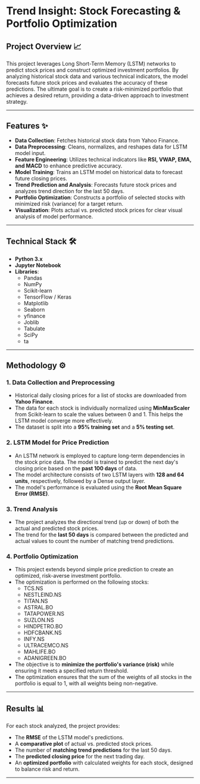 # Trend Insight: Stock Forecasting & Portfolio Optimization


## Project Overview 📈

This project leverages Long Short-Term Memory (LSTM) networks to predict stock prices and construct optimized investment portfolios. By analyzing historical stock data and various technical indicators, the model forecasts future stock prices and evaluates the accuracy of these predictions. The ultimate goal is to create a risk-minimized portfolio that achieves a desired return, providing a data-driven approach to investment strategy.

---

## Features ✨

* **Data Collection**: Fetches historical stock data from Yahoo Finance.
* **Data Preprocessing**: Cleans, normalizes, and reshapes data for LSTM model input.
* **Feature Engineering**: Utilizes technical indicators like **RSI, VWAP, EMA, and MACD** to enhance predictive accuracy.
* **Model Training**: Trains an LSTM model on historical data to forecast future closing prices.
* **Trend Prediction and Analysis**: Forecasts future stock prices and analyzes trend direction for the last 50 days.
* **Portfolio Optimization**: Constructs a portfolio of selected stocks with minimized risk (variance) for a target return.
* **Visualization**: Plots actual vs. predicted stock prices for clear visual analysis of model performance.

---

## Technical Stack 🛠️

* **Python 3.x**
* **Jupyter Notebook**
* **Libraries**:
    * Pandas
    * NumPy
    * Scikit-learn
    * TensorFlow / Keras
    * Matplotlib
    * Seaborn
    * yfinance
    * Joblib
    * Tabulate
    * SciPy
    * ta

---

## Methodology ⚙️

### 1. Data Collection and Preprocessing

* Historical daily closing prices for a list of stocks are downloaded from **Yahoo Finance**.
* The data for each stock is individually normalized using **MinMaxScaler** from Scikit-learn to scale the values between 0 and 1. This helps the LSTM model converge more effectively.
* The dataset is split into a **95% training set** and a **5% testing set**.

### 2. LSTM Model for Price Prediction

* An LSTM network is employed to capture long-term dependencies in the stock price data. The model is trained to predict the next day's closing price based on the **past 100 days** of data.
* The model architecture consists of two LSTM layers with **128 and 64 units**, respectively, followed by a Dense output layer.
* The model's performance is evaluated using the **Root Mean Square Error (RMSE)**.

### 3. Trend Analysis

* The project analyzes the directional trend (up or down) of both the actual and predicted stock prices.
* The trend for the **last 50 days** is compared between the predicted and actual values to count the number of matching trend predictions.

### 4. Portfolio Optimization

* This project extends beyond simple price prediction to create an optimized, risk-averse investment portfolio.
* The optimization is performed on the following stocks:
    * TCS.NS
    * NESTLEIND.NS
    * TITAN.NS
    * ASTRAL.BO
    * TATAPOWER.NS
    * SUZLON.NS
    * HINDPETRO.BO
    * HDFCBANK.NS
    * INFY.NS
    * ULTRACEMCO.NS
    * MAHLIFE.BO
    * ADANIGREEN.BO
* The objective is to **minimize the portfolio's variance (risk)** while ensuring it meets a specified return threshold.
* The optimization ensures that the sum of the weights of all stocks in the portfolio is equal to 1, with all weights being non-negative.

---

## Results 📊

For each stock analyzed, the project provides:
* The **RMSE** of the LSTM model's predictions.
* A **comparative plot** of actual vs. predicted stock prices.
* The number of **matching trend predictions** for the last 50 days.
* The **predicted closing price** for the next trading day.
* An **optimized portfolio** with calculated weights for each stock, designed to balance risk and return.

---
